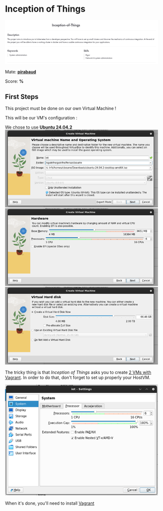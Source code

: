 # Inception of Things

![iot header](Assets/iot.png)

Mate: **[pirabaud](https://github.com/Pirabaud)**

Score: **%**

## First Steps

This project must be done on our own Virtual Machine !

This will be our VM's configuration :

We chose to use **Ubuntu 24.04.2**
![create-vm](Assets/create-vm.png)
![mb-cpu-vm](Assets/mb-cpu-vm.png)
![disk size - vm](Assets/disk-size-vm.png)

The tricky thing is that *Inception of Things* asks you to create <ins>2 VMs with Vagrant</ins>.
In order to do that, don't forget to set up properly your HostVM.

![enable-nested-vm](Assets/enable-nested-vm.png)

When it's done, you'll need to install [Vagrant](https://developer.hashicorp.com/vagrant/install)

